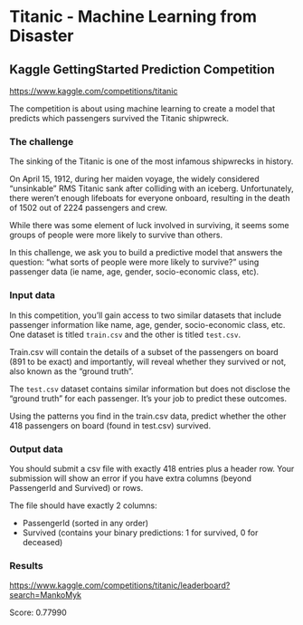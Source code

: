 # Titanic - Machine Learning from Disaster
## Kaggle GettingStarted Prediction Competition

https://www.kaggle.com/competitions/titanic

The competition is about using machine learning to create a model that predicts which passengers survived the Titanic shipwreck.


### The challenge

The sinking of the Titanic is one of the most infamous shipwrecks in history. 

On April 15, 1912, during her maiden voyage, the widely considered “unsinkable” RMS Titanic sank after colliding with an iceberg. Unfortunately, there weren’t enough lifeboats for everyone onboard, resulting in the death of 1502 out of 2224 passengers and crew.

While there was some element of luck involved in surviving, it seems some groups of people were more likely to survive than others.

In this challenge, we ask you to build a predictive model that answers the question: “what sorts of people were more likely to survive?” using passenger data (ie name, age, gender, socio-economic class, etc).


### Input data

In this competition, you’ll gain access to two similar datasets that include passenger information like name, age, gender, socio-economic class, etc. One dataset is titled `train.csv` and the other is titled `test.csv`.

Train.csv will contain the details of a subset of the passengers on board (891 to be exact) and importantly, will reveal whether they survived or not, also known as the “ground truth”.

The `test.csv` dataset contains similar information but does not disclose the “ground truth” for each passenger. It’s your job to predict these outcomes.

Using the patterns you find in the train.csv data, predict whether the other 418 passengers on board (found in test.csv) survived.


### Output data

You should submit a csv file with exactly 418 entries plus a header row. Your submission will show an error if you have extra columns (beyond PassengerId and Survived) or rows.

The file should have exactly 2 columns:
- PassengerId (sorted in any order)
- Survived (contains your binary predictions: 1 for survived, 0 for deceased)

### Results

https://www.kaggle.com/competitions/titanic/leaderboard?search=MankoMyk

Score: 0.77990
